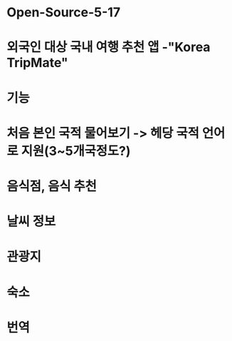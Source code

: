 # Open-Source-5-17
# 외국인 대상 국내 여행 추천 앱 -"Korea TripMate"
# 기능
# 처음 본인 국적 물어보기 -> 헤당 국적 언어로 지원(3~5개국정도?)
# 음식점, 음식 추천
# 날씨 정보
# 관광지
# 숙소
# 번역
